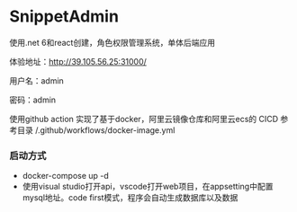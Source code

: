 # SnippetAdmin

使用.net 6和react创建，角色权限管理系统，单体后端应用

体验地址：http://39.105.56.25:31000/

用户名：admin

密码：admin

使用github action 实现了基于docker，阿里云镜像仓库和阿里云ecs的 CICD 参考目录 /.github/workflows/docker-image.yml

### 启动方式

- docker-compose up -d
- 使用visual studio打开api，vscode打开web项目，在appsetting中配置mysql地址。code first模式，程序会自动生成数据库以及数据


